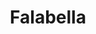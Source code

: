 ---
facebook: https://facebook.com/falabellachile
instagram: https://instagram.com/falabella_cl
logohandle: falabella
sort: falabella
title: Falabella
twitter: https://x.com/falabellaAyuda
website: https://www.falabella.com/
wikipedia: https://en.wikipedia.org/wiki/Falabella_(retail_store)
youtube: https://youtube.com/ComunidadFalabella
---